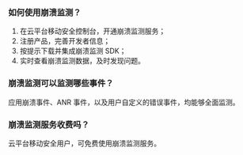 ### 如何使用崩溃监测？
1. 在云平台移动安全控制台，开通崩溃监测服务；
2. 注册产品，完善开发者信息；
3. 按提示下载并集成崩溃监测 SDK；
4. 实时查看崩溃监测数据，及时发现问题。

### 崩溃监测可以监测哪些事件？
应用崩溃事件、ANR 事件，以及用户自定义的错误事件，均能够全面监测。

### 崩溃监测服务收费吗？
云平台移动安全用户，可免费使用崩溃监测服务。
